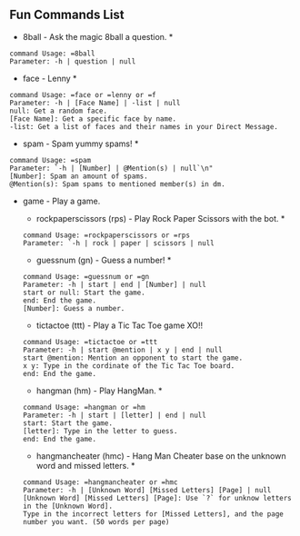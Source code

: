 ## Fun Commands List
- 8ball - Ask the magic 8ball a question. *
```Ask the Magic 8Ball a question!
command Usage: =8ball
Parameter: -h | question | null
```

- face - Lenny * 
```This command is for... ( ͡° ͜ʖ ͡°)
command Usage: =face or =lenny or =f
Parameter: -h | [Face Name] | -list | null
null: Get a random face.
[Face Name]: Get a specific face by name.
-list: Get a list of faces and their names in your Direct Message.
```

- spam - Spam yummy spams! *
```Spam yummy spams!
command Usage: =spam
Parameter: `-h | [Number] | @Mention(s) | null`\n"
[Number]: Spam an amount of spams.
@Mention(s): Spam spams to mentioned member(s) in dm.
```

- game - Play a game. 
    - rockpaperscissors (rps) - Play Rock Paper Scissors with the bot. * 
    ```Play Rock Paper Scissors with the bot!
    command Usage: =rockpaperscissors or =rps
    Parameter: `-h | rock | paper | scissors | null
    ```

    - guessnum (gn) - Guess a number! *
    ```Play Number Guessing game with the bot!
    command Usage: =guessnum or =gn
    Parameter: -h | start | end | [Number] | null
    start or null: Start the game.
    end: End the game.
    [Number]: Guess a number.
    ```

    - tictactoe (ttt) - Play a Tic Tac Toe game XO!! 
    ```Play a Tic Tac Toe game with anyone!\n"
    command Usage: =tictactoe or =ttt
    Parameter: -h | start @mention | x y | end | null
    start @mention: Mention an opponent to start the game.
    x y: Type in the cordinate of the Tic Tac Toe board.
    end: End the game.
    ```

    - hangman (hm) - Play HangMan. * 
    ```Play Hang Man with anyone!\n"
    command Usage: =hangman or =hm
    Parameter: -h | start | [letter] | end | null
    start: Start the game.
    [letter]: Type in the letter to guess.
    end: End the game.
    ```

    - hangmancheater (hmc) - Hang Man Cheater base on the unknown word and missed letters. *
    ```Hang Man Cheater based on the Word Bank.
    command Usage: =hangmancheater or =hmc
    Parameter: -h | [Unknown Word] [Missed Letters] [Page] | null
    [Unknown Word] [Missed Letters] [Page]: Use `?` for unknow letters in the [Unknown Word].
    Type in the incorrect letters for [Missed Letters], and the page number you want. (50 words per page)
```